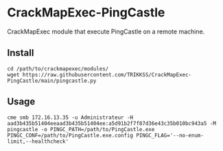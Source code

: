 # CrackMapExec-PingCastle
CrackMapExec module that execute PingCastle on a remote machine.

## Install

```shell
cd /path/to/crackmapexec/modules/
wget https://raw.githubusercontent.com/TRIKKSS/CrackMapExec-PingCastle/main/pingcastle.py
```

## Usage

```shell
cme smb 172.16.13.35 -u Administrateur -H aad3b435b51404eeaad3b435b51404ee:a5d91b2f7f87d36e43c35b010bc943a5 -M pingcastle -o PINGC_PATH=/path/to/PingCastle.exe PINGC_CONF=/path/to/PingCastle.exe.config PINGC_FLAG='--no-enum-limit,--healthcheck'
```